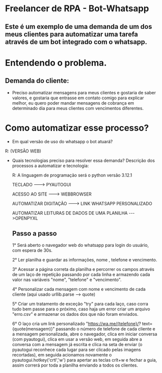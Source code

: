 # Freelancer de RPA - Bot-Whatsapp
## Este é um exemplo de uma demanda de um dos meus clientes para automatizar uma tarefa através de um bot integrado com o whatsapp.

# Entendendo o problema.
## Demanda do cliente:

- Preciso automatizar mensagens para meus clientes e gostaria de saber valores, e gostaria que entrasse em contato comigo para explicar melhor, eu quero poder mandar mensagens de cobrança em determinado dia para meus clientes com vencimentos diferentes.

# Como automatizar esse processo?
- Em qual versão de uso do whatsapp o bot atuará?
  
R: (VERSÃO WEB)

- Quais tecnologias preciso para resolver essa demanda?
  Descrição dos processos a automatizar e tecnologia:
  
  R: A linguagem de programação será o python versão 3.12.1
  
    TECLADO    ---> PYAUTOGUI
  
    ACESSO AO SITE  ---> WEBBROWSER
  
    AUTOMATIZAR DIGITAÇÃO  ---> LINK WHATSAPP PERSONALIZADO
  
    AUTOMATIZAR LEITURAS DE DADOS DE UMA PLANILHA --->OPENPYXL
    
    ## Passo a passo 
    1° Será aberto o navegador web do whatsapp para login do usuário, com espera de 30s.
    
    2°  Ler planilha e guardar as informações, nome , telefone e vencimento.
    
    3° Acessar a página correta da planilha e percorrer os campos através de um laço 
    de repetição passando por cada linha e armazendo cada valor nas variáveis "nome", "telefone" e "vencimento".
    
    4° Personalizar cada mensagem com nome e vencimento de cada cliente (aqui usado urllib.parse --> quote) 
    
    5° Criar um tratamento de exceção "try" para cada laço, caso corra tudo bem passe para o próximo, caso haja um error criar um arquivo "erro.csv" e armazenar os dados dos que não foram enviados.
    
    6° O laço cria um link personalizado "https://wa.me/{telefone}/? text={quote(mensagem)}" passando o número de telefone 
    de cada cliente e a mensagem personalizada, abre o navegador, clica em iniciar conversa (com pyautogui), clica em usar 
    a versão web, em seguida abre a conversa com a mensagem já escrita e clica na seta de enviar (o pyautogui reconhece cada lugar para ser clicado pelas imagens recortadas), em seguida acionamos novamente o pyautogui.hotkey('crtl','w') para apertar as teclas crlt+w e fechar a guia, assim correrá por toda a planilha enviando a todos os clientes.
